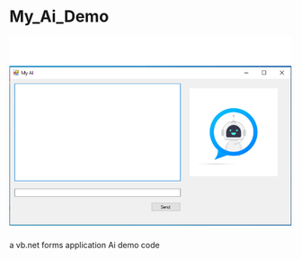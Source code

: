 # My_Ai_Demo

![](https://github.com/ABRAHAMEKIO/My_Ai_Demo/blob/main/My%20Ai.png)

a vb.net forms application Ai demo code
